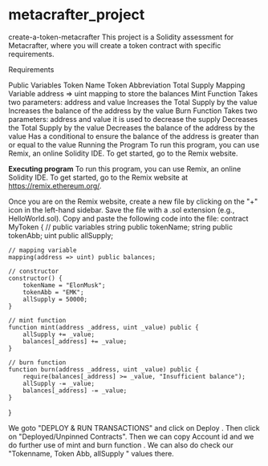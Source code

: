 # metacrafter_project

create-a-token-metacrafter
This project is a Solidity assessment for Metacrafter, where you will create a token contract with specific requirements.

Requirements

Public Variables Token Name Token Abbreviation Total Supply
Mapping Variable address => uint mapping to store the balances
Mint Function Takes two parameters: address and value Increases the Total Supply by the value Increases the balance of the address by the value
Burn Function Takes two parameters: address and value it is used to decrease the supply Decreases the Total Supply by the value Decreases the balance of the address by the value Has a conditional to ensure the balance of the address is greater than or equal to the value
Running the Program To run this program, you can use Remix, an online Solidity IDE. To get started, go to the Remix website.

**Executing program**
To run this program, you can use Remix, an online Solidity IDE. To get started, go to the Remix website at https://remix.ethereum.org/.

Once you are on the Remix website, create a new file by clicking on the "+" icon in the left-hand sidebar. Save the file with a .sol extension (e.g., HelloWorld.sol). Copy and paste the following code into the file:
contract MyToken {
    // public variables
    string public tokenName;
    string public tokenAbb;
    uint public allSupply;

    // mapping variable
    mapping(address => uint) public balances;

    // constructor
    constructor() {
        tokenName = "ElonMusk";
        tokenAbb = "EMK";
        allSupply = 50000;
    }

    // mint function
    function mint(address _address, uint _value) public {
        allSupply += _value;
        balances[_address] += _value;
    }

    // burn function
    function burn(address _address, uint _value) public {
        require(balances[_address] >= _value, "Insufficient balance");
        allSupply -= _value;
        balances[_address] -= _value;
    }
}

We goto "DEPLOY & RUN TRANSACTIONS" and click on Deploy . Then click on "Deployed/Unpinned Contracts". Then we can copy Account id and we do further use of mint and burn function . We can also do check our "Tokenname, Token Abb, allSupply " values there.
